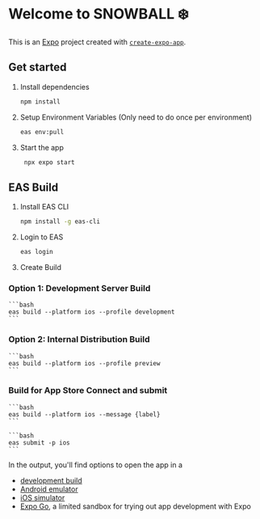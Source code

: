 # Welcome to SNOWBALL ❄️

This is an [Expo](https://expo.dev) project created with [`create-expo-app`](https://www.npmjs.com/package/create-expo-app).

## Get started

1. Install dependencies

   ```bash
   npm install
   ```
2. Setup Environment Variables (Only need to do once per environment)
    ```bash
   eas env:pull 
   ```
3. Start the app

   ```bash
    npx expo start
   ```

## EAS Build

1. Install EAS CLI
    ```bash
    npm install -g eas-cli
    ```

2. Login to EAS
    ```bash
    eas login
    ```

3. Create Build
### Option 1: Development Server Build
    ```bash
    eas build --platform ios --profile development
    ```    

### Option 2: Internal Distribution Build
    ```bash
    eas build --platform ios --profile preview
    ```
### Build for App Store Connect and submit
    ```bash
    eas build --platform ios --message {label}
    ```

    ```bash
    eas submit -p ios
    ```


In the output, you'll find options to open the app in a

- [development build](https://docs.expo.dev/develop/development-builds/introduction/)
- [Android emulator](https://docs.expo.dev/workflow/android-studio-emulator/)
- [iOS simulator](https://docs.expo.dev/workflow/ios-simulator/)
- [Expo Go](https://expo.dev/go), a limited sandbox for trying out app development with Expo


